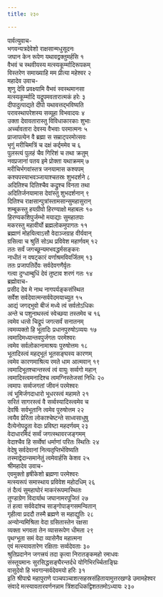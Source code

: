 ```yaml
---
title: २३०

---
```

पार्वत्युवाच-  
भगवन्यत्रदेवेशो राक्षसान्मधुसूदनः  
जघान केन रूपेण यथावद्वक्तुमर्हसि १  
वैभवं च स्थवीयस्य मत्स्यकूर्म्मादिरूपकम्  
विस्तरेण समाख्याहि मम प्रीत्या महेश्वर २  
महादेव उवाच-  
शृणु देवि प्रवक्ष्यामि वैभवं स्वस्थमानसा  
मत्स्यकूर्म्मादि यद्रूपमवतारात्मकं हरेः ३  
दीपादुत्पाद्यते दीपो यथावत्तद्भविष्यति  
परावस्थापरेशस्य सव्यूहा विभवादयः ४  
उक्ता देवावतारास्तु विविधाकारकाः शुभाः  
अर्च्चावतारा देवस्य वैभवाः परमात्मनः ५  
प्राजापत्येन वै ब्रह्मा स सम्राट्परमोत्सवः  
भृगुं मरीचिमत्रिं च दक्षं कर्द्दममेव च ६  
पुलस्त्यं पुलहं चैव गिरिशं च तथा क्रतुम्  
नवप्रजानां पतय इमे प्रोक्ता यथाक्रमम् ७  
मरीचिर्भगवांस्तत्र जनयामास कश्यपम्  
कश्यपस्याभवञ्जायाश्चतस्रः शुभदर्शने ८  
अदितिश्च दितिश्चैव कद्रुश्च विनता तथा  
अदितिर्जनयामास देवांस्तु शुभदर्शनान् ९  
दितिश्च राक्षसान्पुत्रांस्तामसान्सुमहासुरान्  
शम्बूकस्तु हयग्रीवो हिरण्याक्षो महाबलः १०  
हिरण्यकशिपुर्जम्भो मयाद्याः सुमहातपाः  
मकरस्तु महावीर्यो ब्रह्मलोकमुपागतः ११  
ब्रह्माणं मोहयित्वाऽसौ वेदाञ्जग्राह वीर्यवान्  
ग्रसित्वा च श्रुतिं सोऽथ प्रविवेश महार्णवम् १२  
ततः सर्वं जगच्छून्यमभवद्धर्मसङ्करः  
नाधीतं न वषट्कारं वर्णाश्रमविवर्जितम् १३  
ततः प्रजापतिर्देवः सर्वदेवगणैर्वृतः  
गत्वा दुग्धाम्बुधिं देवं तुष्टाव शरणं गतः १४  
ब्रह्मोवाच-  
प्रसीद देव मे नाथ नागपर्यङ्कसंस्थित  
सर्वेश सर्वदेवात्मन्सर्ववेदमयाच्युत १५  
आद्यं जगद्भुवो बीजं मध्ये त्वं सर्वतोऽधिकः  
अन्ते च पशुनाथस्त्वं स्वेच्छया तस्तमेव च १६  
त्वमेव धत्से चिद्रूपं जगत्सर्वं सनातनम्  
त्वमव्यक्तो हि भूतादिः प्रधानपुरुषोऽव्ययः १७  
त्वमादिमध्यान्तवपुर्जगतः परमेश्वरः  
त्वमेव सर्वलोकानामाश्रयः पुरुषोत्तमः १८  
भूतादिस्त्वं महद्भूतं भूतसङ्घस्य कारणम्  
त्वमेव कारणमाश्रित्य रमते धाम आत्मवान् १९  
त्वमादिभूतश्चान्तस्त्वं त्वं वायुः सर्व्वगो महान्  
त्वमादिस्त्वमनादिश्च त्वमग्निस्तेजसां निधिः २०  
त्वमापः सर्व्वजगतां जीवनं परमेश्वरः  
त्वं भूमिर्जगदाधारो भूधरस्त्वं महामते २१  
सरितं सागरस्त्वं वै सर्व्वस्यादिस्त्वमेव च  
देवर्षिः सर्वभूतानि त्वमेव पुरुषोत्तम २२  
त्वयैव प्रेरिता लोकाश्चेष्टन्ते साध्वसाधुषु  
दैत्येनोपद्रुता वेदाः प्रविष्टा महदर्णवम् २३  
वेदाधारमिदं सर्व्वं जगत्स्थावरजङ्गमम्  
वेदाश्चैव हि सर्व्वेषां धर्माणां परितः स्थितिः २४  
वेदेषु सर्वदेवानां नित्यतृप्तिर्भविष्यति  
तस्माद्वेदान्समानेतुं त्वमेवार्हसि केशव २५  
श्रीमहादेव उवाच-  
एवमुक्तो हृषीकेशो ब्रह्मणा परमेश्वरः  
मत्स्यरूपं समास्थाय प्रविवेश महोदधिम् २६  
तं दैत्यं सुमहाघोरं माकरंरूपमास्थितः  
तुण्डाग्रेण विदार्याथ जघानामरपूजितं २७  
तं हत्वा सर्ववेदांश्च साङ्गोपाङ्गसमन्वितान्  
गृहीत्वा प्रददौ तस्मै ब्रह्मणे स महाद्युतिः २८  
अन्योन्यमिश्रिता वेदा ग्रसितास्तेन रक्षसा  
व्यक्ता भगवता तेन व्यासरूपेण धीमता २९  
पृथग्भूता समं वेदा व्यासेनैव महात्मना  
एवं मत्स्यावतारेण रक्षिताः सर्व्वदेवताः ३०  
श्रुतिप्रदानेन जगत्त्रयं तदा कृत्वा निरातङ्कमहो रमाधवः  
संस्तूयमानः सुरसिद्धसङ्घैरन्तर्दधे योगिभिरर्च्चिताङ्घ्रिः  
वासुदेवो हि भवगान्सर्वदेवमयो हरिः ३१  
इति श्रीपाद्मे महापुराणे पञ्चपञ्चाशत्सहस्रसंहितायामुत्तरखण्डे उमामहेश्वर  
संवादे मत्स्यावतारवर्णनन्नाम त्रिंशदधिकद्विशततमोऽध्यायः २३०